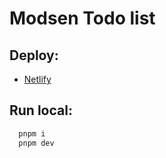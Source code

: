 # Modsen Todo list

## Deploy:
- [Netlify](https://bucolic-taiyaki-fe173d.netlify.app/)

## Run local:
```bash
  pnpm i
  pnpm dev
```
